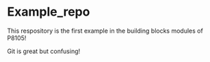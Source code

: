 # Example_repo

This respository is the first example in the building blocks modules of P8105!


Git is great but confusing!